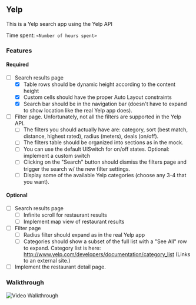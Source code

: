 ## Yelp

This is a Yelp search app using the Yelp API

Time spent: `<Number of hours spent>`

### Features

#### Required

- [ ] Search results page
	- [x] Table rows should be dynamic height according to the content height
	- [x] Custom cells should have the proper Auto Layout constraints
	- [x] Search bar should be in the navigation bar (doesn't have to expand to show location like the real Yelp app does).
- [ ] Filter page. Unfortunately, not all the filters are supported in the Yelp API.
	- [ ] The filters you should actually have are: category, sort (best match, distance, highest rated), radius (meters), deals (on/off).
	- [ ] The filters table should be organized into sections as in the mock.
	- [ ] You can use the default UISwitch for on/off states. Optional: implement a custom switch
	- [ ] Clicking on the "Search" button should dismiss the filters page and trigger the search w/ the new filter settings.
	- [ ] Display some of the available Yelp categories (choose any 3-4 that you want).

#### Optional

- [ ] Search results page
    - [ ] Infinite scroll for restaurant results
    - [ ] Implement map view of restaurant results
- [ ] Filter page
    - [ ] Radius filter should expand as in the real Yelp app
    - [ ] Categories should show a subset of the full list with a "See All" row to expand. Category list is here: http://www.yelp.com/developers/documentation/category_list (Links to an external site.)
- [ ] Implement the restaurant detail page.

### Walkthrough

![Video Walkthrough](...)
